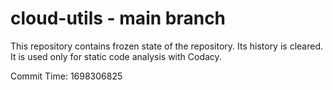 # cloud-utils - main branch

This repository contains frozen state of the repository.
Its history is cleared. It is used only for static code
analysis with Codacy.

Commit Time: 1698306825